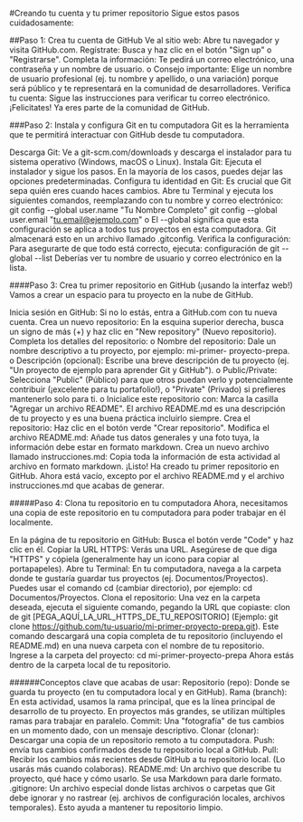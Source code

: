 #Creando tu cuenta y tu primer repositorio
Sigue estos pasos cuidadosamente:


##Paso 1: Crea tu cuenta de GitHub
Ve al sitio web: Abre tu navegador y visita GitHub.com.
Regístrate: Busca y haz clic en el botón "Sign up" o "Registrarse".
Completa la información: Te pedirá un correo electrónico, una contraseña y un nombre de usuario.
o Consejo importante: Elige un nombre de usuario profesional (ej. tu nombre y apellido, o
una variación) porque será público y te representará en la comunidad de desarrolladores.
Verifica tu cuenta: Sigue las instrucciones para verificar tu correo electrónico.
¡Felicitates! Ya eres parte de la comunidad de GitHub.


###Paso 2: Instala y configura Git en tu computadora
Git es la herramienta que te permitirá interactuar con GitHub desde tu computadora.


Descarga Git: Ve a git-scm.com/downloads y descarga el instalador para tu sistema operativo
(Windows, macOS o Linux).
Instala Git: Ejecuta el instalador y sigue los pasos. En la mayoría de los casos, puedes dejar las
opciones predeterminadas.
Configura tu identidad en Git: Es crucial que Git sepa quién eres cuando haces cambios. Abre tu
Terminal y ejecuta los siguientes comandos, reemplazando con tu nombre y correo electrónico:
git config --global user.name "Tu Nombre Completo"
git config --global user.email "tu.email@ejemplo.com"
o El --global significa que esta configuración se aplica a todos tus proyectos en esta
computadora. Git almacenará esto en un archivo llamado .gitconfig.
Verifica la configuración: Para asegurarte de que todo está correcto, ejecuta:
configuración de git --global --list
Deberías ver tu nombre de usuario y correo electrónico en la lista.


####Paso 3: Crea tu primer repositorio en GitHub (¡usando la interfaz web!)
Vamos a crear un espacio para tu proyecto en la nube de GitHub.

Inicia sesión en GitHub: Si no lo estás, entra a GitHub.com con tu nueva cuenta.
Crea un nuevo repositorio: En la esquina superior derecha, busca un signo de más (+) y haz clic en
"New repository" (Nuevo repositorio).
Completa los detalles del repositorio:
o Nombre del repositorio: Dale un nombre descriptivo a tu proyecto, por ejemplo: mi-primer-
proyecto-prepa.
o Descripción (opcional): Escribe una breve descripción de tu proyecto (ej. "Un proyecto de
ejemplo para aprender Git y GitHub").
o Public/Private: Selecciona "Public" (Público) para que otros puedan verlo y
potencialmente contribuir (¡excelente para tu portafolio!), o "Private" (Privado) si prefieres
mantenerlo solo para ti.
o Inicialice este repositorio con: Marca la casilla "Agregar un archivo README". El archivo
README.md es una descripción de tu proyecto y es una buena práctica incluirlo siempre.
Crea el repositorio: Haz clic en el botón verde "Crear repositorio".
Modifica el archivo README.md: Añade tus datos generales y una foto tuya, la información debe
estar en formato markdown.
Crea un nuevo archivo llamado instrucciones.md: Copia toda la información de esta actividad al
archivo en formato markdown.
¡Listo! Ha creado tu primer repositorio en GitHub. Ahora está vacío, excepto por el archivo README.md y
el archivo instrucciones.md que acabas de generar.

#####Paso 4: Clona tu repositorio en tu computadora
Ahora, necesitamos una copia de este repositorio en tu computadora para poder trabajar en él localmente.

En la página de tu repositorio en GitHub: Busca el botón verde "Code" y haz clic en él.
Copiar la URL HTTPS: Verás una URL. Asegúrese de que diga "HTTPS" y cópiela (generalmente
hay un icono para copiar al portapapeles).
Abre tu Terminal: En tu computadora, navega a la carpeta donde te gustaría guardar tus proyectos
(ej. Documentos/Proyectos). Puedes usar el comando cd (cambiar directorio), por ejemplo: cd
Documentos/Proyectos.
Clona el repositorio: Una vez en la carpeta deseada, ejecuta el siguiente comando, pegando la URL
que copiaste:
clon de git [PEGA_AQUÍ_LA_URL_HTTPS_DE_TU_REPOSITORIO]
(Ejemplo: git clone https://github.com/tu-usuario/mi-primer-proyecto-prepa.git). Este comando
descargará una copia completa de tu repositorio (incluyendo el README.md) en una nueva carpeta
con el nombre de tu repositorio.
Ingrese a la carpeta del proyecto:
cd mi-primer-proyecto-prepa
Ahora estás dentro de la carpeta local de tu repositorio.

######Conceptos clave que acabas de usar:
Repositorio (repo): Donde se guarda tu proyecto (en tu computadora local y en GitHub).
Rama (branch): En esta actividad, usamos la rama principal, que es la línea principal de desarrollo de tu
proyecto. En proyectos más grandes, se utilizan múltiples ramas para trabajar en paralelo.
Commit: Una "fotografía" de tus cambios en un momento dado, con un mensaje descriptivo.
Clonar (clonar): Descargar una copia de un repositorio remoto a tu computadora.
Push: envía tus cambios confirmados desde tu repositorio local a GitHub.
Pull: Recibir los cambios más recientes desde GitHub a tu repositorio local. (Lo usarás más cuando
colaboras).
README.md: Un archivo que describe tu proyecto, qué hace y cómo usarlo. Se usa Markdown
para darle formato.
.gitignore: Un archivo especial donde listas archivos o carpetas que Git debe ignorar y no rastrear
(ej. archivos de configuración locales, archivos temporales). Esto ayuda a mantener tu repositorio
limpio.
